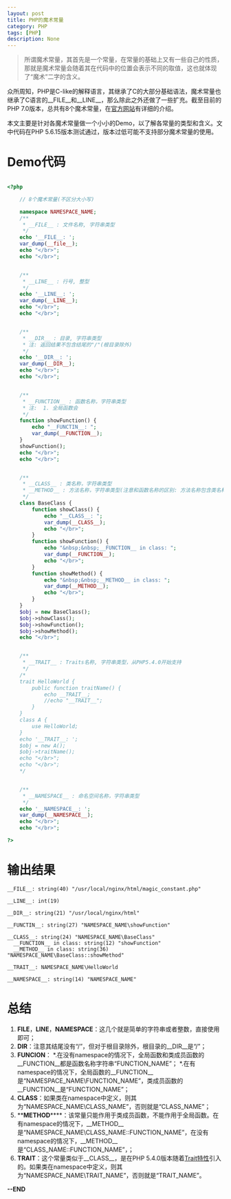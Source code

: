 ```yaml
---
layout: post
title: PHP的魔术常量
category: PHP
tags: [PHP]
description: None
---
```


> 所谓魔术常量，其首先是一个常量，在常量的基础上又有一些自己的性质，那就是魔术常量会随着其在代码中的位置会表示不同的取值，这也就体现了“魔术”二字的含义。

众所周知，PHP是C-like的解释语言，其继承了C的大部分基础语法，魔术常量也继承了C语言的__FILE__和__LINE__，那么除此之外还做了一些扩充。截至目前的PHP 7.0版本，总共有8个魔术常量，在[官方网站](http://php.net/manual/zh/language.constants.predefined.php)有详细的介绍。

本文主要是针对各魔术常量做一个小小的Demo，以了解各常量的类型和含义。文中代码在PHP 5.6.15版本测试通过，版本过低可能不支持部分魔术常量的使用。

# Demo代码

```php

<?php

    // 8个魔术常量(不区分大小写)

    namespace NAMESPACE_NAME;
    /**
     * __FILE__ : 文件名称, 字符串类型
     */
    echo '__FILE__: ';
    var_dump(__file__); 
    echo "</br>";
    echo "</br>";


    /**
     * __LINE__ : 行号, 整型
     */
    echo '__LINE__: ';
    var_dump(__LINE__); 
    echo "</br>";
    echo "</br>";


    /**
     * __DIR__ : 目录, 字符串类型
     * 注: 返回结果不包含结尾的"/"(根目录除外)
     */
    echo '__DIR__: ';
    var_dump(__DIR__); 
    echo "</br>";
    echo "</br>";


    /**
     * __FUNCTION__ : 函数名称，字符串类型
     * 注:  1. 全局函数会
     */
    function showFunction() {
        echo "__FUNCTIN__: ";
        var_dump(__FUNCTION__);
    }
    showFunction();
    echo "</br>";
    echo "</br>";


    /**
     * __CLASS__ : 类名称，字符串类型
     * __METHOD__ : 方法名称，字符串类型(注意和函数名称的区别: 方法名称包含类名称, 函数名称不包含类名称)
     */
    class BaseClass {
        function showClass() {
            echo "__CLASS__: ";
            var_dump(__CLASS__);
            echo "</br>";
        }
        function showFunction() {
            echo "&nbsp;&nbsp;__FUNCTION__ in class: ";
            var_dump(__FUNCTION__);
            echo "</br>";
        }
        function showMethod() {
            echo "&nbsp;&nbsp;__METHOD__ in class: ";
            var_dump(__METHOD__);
            echo "</br>";
        }
    }
    $obj = new BaseClass();
    $obj->showClass();
    $obj->showFunction();
    $obj->showMethod();
    echo "</br>";


    /**
     * __TRAIT__ : Traits名称, 字符串类型，从PHP5.4.0开始支持
     */
    /*
    trait HelloWorld {
        public function traitName() {
            echo __TRAIT__;
            //echo "__TRAIT__";
        }
    } 
    class A {
        use HelloWorld;
    }
    echo '__TRAIT__: ';
    $obj = new A();
    $obj->traitName();
    echo "</br>";
    echo "</br>";
    */


    /**
     * __NAMESPACE__ : 命名空间名称，字符串类型
     */
    echo '__NAMESPACE__: ';
    var_dump(__NAMESPACE__); 
    echo "</br>";
    echo "</br>";

?>
```

# 输出结果

    __FILE__: string(40) "/usr/local/nginx/html/magic_constant.php" 

    __LINE__: int(19) 

    __DIR__: string(21) "/usr/local/nginx/html" 

    __FUNCTIN__: string(27) "NAMESPACE_NAME\showFunction" 

    __CLASS__: string(24) "NAMESPACE_NAME\BaseClass" 
      __FUNCTION__ in class: string(12) "showFunction" 
      __METHOD__ in class: string(36) "NAMESPACE_NAME\BaseClass::showMethod" 

    __TRAIT__: NAMESPACE_NAME\HelloWorld

    __NAMESPACE__: string(14) "NAMESPACE_NAME" 


# 总结

1. **__FILE__**，__LINE__，__NAMESPACE__：这几个就是简单的字符串或者整数，直接使用即可；
2. **__DIR__**：注意其结尾没有“/”，但对于根目录除外，根目录的__DIR__是“/”；
3. **__FUNCION__**：
*.在没有namespace的情况下，全局函数和类成员函数的__FUNCTION__都是函数名称字符串“FUNCTION_NAME”；
*.在有namespace的情况下，全局函数的__FUNCTION__是“NAMESPACE_NAME\FUNCTION_NAME”，类成员函数的__FUNCTION__是“FUNCTION_NAME”；
4. **__CLASS__**：如果类在namespace中定义，则其为“NAMESPACE_NAME\CLASS_NAME”，否则就是“CLASS_NAME”；
5. **__METHOD__****：该常量只能作用于类成员函数，不能作用于全局函数。在有namespace的情况下，__METHOD__是“NAMESPACE_NAME\CLASS_NAME::FUNCTION_NAME”，在没有namespace的情况下，__METHOD__是“CLASS_NAME::FUNCTION_NAME”，；
6. **__TRAIT__**：这个常量类似于__CLASS__，是在PHP 5.4.0版本随着[Trait特性](http://php.net/manual/zh/language.oop5.traits.php)引入的。如果类在namespace中定义，则其为“NAMESPACE_NAME\TRAIT_NAME”，否则就是“TRAIT_NAME”。

**--END**